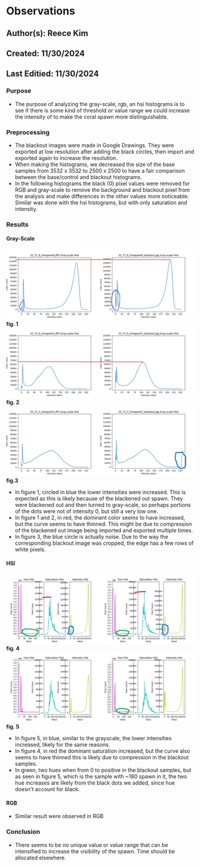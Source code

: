 # Observations
## Author(s): Reece Kim
## Created: 11/30/2024
## Last Editied: 11/30/2024

### Purpose

- The purpose of analyzing the gray-scale, rgb, an hsi histograms is to see if there is
  some kind of threshold or value range we could increase the intensity of to make the 
  coral spawn more distinguishable.

### Preprocessing

- The blackout images were made in Google Drawings. They were exported at low resolution after
  adding the black circles, then import and exported again to increase the resolution. 
- When making the histograms, we decreased the size of the base samples from
  3532 x 3532 to 2500 x 2500 to have a fair comparison between the base/control and blackout 
  histograms.  
- In the following histograms the black (0) pixel values were removed for RGB and gray-scale to
  remove the background and blackout pixel from the analysis and make differences in the other values
  more noticeable.  Similar was done with the hsi histograms, but with only saturation and intensity. 

### Results

#### Gray-Scale

![alt text](./gray/b_vs_c/32_T2_6_timepoint0.JPG_gray_hist_control_vs_blackout.png)
**fig. 1**
![alt text](./gray/b_vs_c/32_T2_6_timepoint1.JPG_gray_hist_control_vs_blackout.png)
**fig. 2**
![alt text](./gray/b_vs_c/35_T2_5_timepoint1.JPG_gray_hist_control_vs_blackout.png)
**fig.3**

- In figure 1, circled in blue the lower intensities were increased.
  This is expected as this is likely because of the blackened out spawn.
  They were blackened out and then turned to gray-scale, so perhaps portions 
  of the dots were not of intensity 0, but still a very low one.
- In figure 1 and 2, in red, the dominant color seems to have increased,
  but the curve seems to have thinned. This might be due to compression of the
  blackened out image being imported and exported multiple times.
- In figure 3, the blue circle is actually noise. Due to the way the corresponding
  blackout image was cropped, the edge has a few rows of white pixels.

#### HSI

![alt text](./hsi/b_vs_c/32_T2_6_timepoint0.JPG_hsi_hist_control_vs_blackout.png)
**fig. 4**
![alt text](./hsi/b_vs_c/35_T2_5_timepoint0.JPG_hsi_hist_control_vs_blackout.png)
**fig. 5**

- In figure 5, in blue, similar to the grayscale, the lower intensities increased, likely for
  the same reasons.
- In figure 4, in red the dominant saturation increased, but the curve also seems to have thinned
  this is likely due to compression in the blackout samples.
- In green, two hues when from 0 to positive in the blackout samples, but as seen in figure 5, 
  which is the sample with ~180 spawn in it, the two hue increases are likely from the black dots we added, 
  since hue doesn't account for black.  

#### RGB

- Similar result were observed in RGB


### Conclusion

- There seems to be no unique value or value range that can be intensified
  to increase the visibility of the spawn. Time should be allocated elsewhere. 


